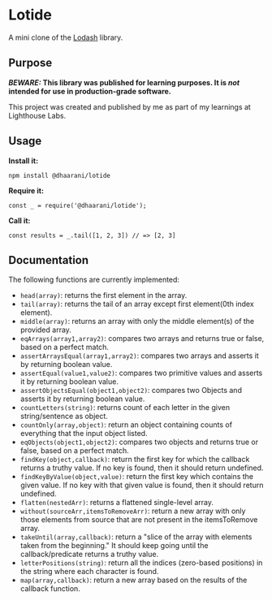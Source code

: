 # Lotide

A mini clone of the [Lodash](https://lodash.com) library.

## Purpose

**_BEWARE:_ This library was published for learning purposes. It is _not_ intended for use in production-grade software.**

This project was created and published by me as part of my learnings at Lighthouse Labs.

## Usage

**Install it:**

`npm install @dhaarani/lotide`

**Require it:**

`const _ = require('@dhaarani/lotide');`

**Call it:**

`const results = _.tail([1, 2, 3]) // => [2, 3]`

## Documentation

The following functions are currently implemented:

* `head(array)`: returns the first element in the array.
* `tail(array)`: returns the tail of an array except first element(0th index element).
* `middle(array)`: returns an array with only the middle element(s) of the provided array.
* `eqArrays(array1,array2)`: compares two arrays and  returns true or false, based on a perfect match.
* `assertArraysEqual(array1,array2)`: compares two arrays and asserts it by returning boolean value.
* `assertEqual(value1,value2)`: compares two primitive values and asserts it by returning boolean value.
* `assertObjectsEqual(object1,object2)`: compares two Objects and asserts it by returning boolean value.
* `countLetters(string)`: returns count of each letter in the given string/sentence as object.
* `countOnly(array,object)`: return an object containing counts of everything that the input object listed.
* `eqObjects(object1,object2)`: compares two objects and returns true or false, based on a perfect match.
* `findKey(object,callback)`: return the first key for which the callback returns a truthy value. If no key is found, then it should return undefined.
* `findKeyByValue(object,value)`: return the first key which contains the given value. If no key with that given value is found, then it should return undefined.
* `flatten(nestedArr)`: returns a flattened single-level array.
* `without(sourceArr,itemsToRemoveArr)`: return a new array with only those elements from source that are not present in the itemsToRemove array.
* `takeUntil(array,callback)`: return a "slice of the array with elements taken from the beginning." It should keep going until the callback/predicate returns a truthy value.
* `letterPositions(string)`: return all the indices (zero-based positions) in the string where each character is found.
* `map(array,callback)`: return a new array based on the results of the callback function.
